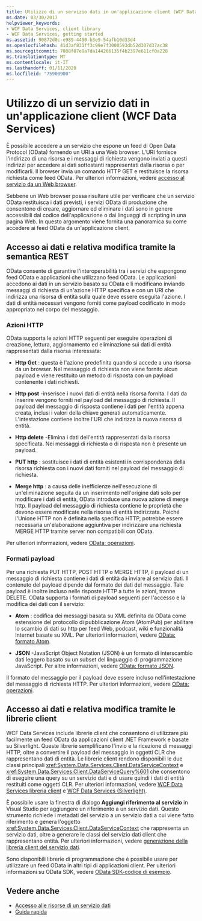 ```yaml
---
title: Utilizzo di un servizio dati in un'applicazione client (WCF Data Services)
ms.date: 03/30/2017
helpviewer_keywords:
- WCF Data Services, client library
- WCF Data Services, getting started
ms.assetid: 90872d0c-e989-4490-b3e9-54afb10d33d4
ms.openlocfilehash: 41d3af831ff3c99e7f3000593db52d307d37ac38
ms.sourcegitcommit: 7088f87e9a7da144266135f4b2397e611cf0a228
ms.translationtype: MT
ms.contentlocale: it-IT
ms.lasthandoff: 01/11/2020
ms.locfileid: "75900900"
---
```

# <a name="using-a-data-service-in-a-client-application-wcf-data-services"></a>Utilizzo di un servizio dati in un'applicazione client (WCF Data Services)
È possibile accedere a un servizio che espone un feed di Open Data Protocol (OData) fornendo un URI a una Web browser. L'URI fornisce l'indirizzo di una risorsa e i messaggi di richiesta vengono inviati a questi indirizzi per accedere ai dati sottostanti rappresentati dalla risorsa o per modificarli. Il browser invia un comando HTTP GET e restituisce la risorsa richiesta come feed OData. Per ulteriori informazioni, vedere [accesso al servizio da un Web browser](accessing-the-service-from-a-web-browser-wcf-data-services-quickstart.md).  
  
 Sebbene un Web browser possa risultare utile per verificare che un servizio OData restituisca i dati previsti, i servizi OData di produzione che consentono di creare, aggiornare ed eliminare i dati sono in genere accessibili dal codice dell'applicazione o dai linguaggi di scripting in una pagina Web. In questo argomento viene fornita una panoramica su come accedere ai feed OData da un'applicazione client.  
  
## <a name="accessing-and-changing-data-using-rest-semantics"></a>Accesso ai dati e relativa modifica tramite la semantica REST  
 OData consente di garantire l'interoperabilità tra i servizi che espongono feed OData e applicazioni che utilizzano feed OData. Le applicazioni accedono ai dati in un servizio basato su OData e li modificano inviando messaggi di richiesta di un'azione HTTP specifica e con un URI che indirizza una risorsa di entità sulla quale deve essere eseguita l'azione. I dati di entità necessari vengono forniti come payload codificato in modo appropriato nel corpo del messaggio.  
  
### <a name="http-actions"></a>Azioni HTTP  
 OData supporta le azioni HTTP seguenti per eseguire operazioni di creazione, lettura, aggiornamento ed eliminazione sui dati di entità rappresentati dalla risorsa interessata:  
  
- **Http Get** : questa è l'azione predefinita quando si accede a una risorsa da un browser. Nel messaggio di richiesta non viene fornito alcun payload e viene restituito un metodo di risposta con un payload contenente i dati richiesti.  
  
- **Http post** -inserisce i nuovi dati di entità nella risorsa fornita. I dati da inserire vengono forniti nel payload del messaggio di richiesta. Il payload del messaggio di risposta contiene i dati per l'entità appena creata, inclusi i valori della chiave generati automaticamente. L'intestazione contiene inoltre l'URI che indirizza la nuova risorsa di entità.  
  
- **Http delete** -Elimina i dati dell'entità rappresentati dalla risorsa specificata. Nei messaggi di richiesta o di risposta non è presente un payload.  
  
- **PUT http** : sostituisce i dati di entità esistenti in corrispondenza della risorsa richiesta con i nuovi dati forniti nel payload del messaggio di richiesta.  
  
- **Merge http** : a causa delle inefficienze nell'esecuzione di un'eliminazione seguita da un inserimento nell'origine dati solo per modificare i dati di entità, OData introduce una nuova azione di merge http. Il payload del messaggio di richiesta contiene le proprietà che devono essere modificate nella risorsa di entità indirizzata. Poiché l'Unione HTTP non è definita nella specifica HTTP, potrebbe essere necessaria un'elaborazione aggiuntiva per indirizzare una richiesta MERGE HTTP tramite server non compatibili con OData.  
  
 Per ulteriori informazioni, vedere [OData: operazioni](https://www.odata.org/documentation/odata-version-2-0/operations/).
  
### <a name="payload-formats"></a>Formati payload  
 Per una richiesta PUT HTTP, POST HTTP o MERGE HTTP, il payload di un messaggio di richiesta contiene i dati di entità da inviare al servizio dati. Il contenuto del payload dipende dal formato dei dati del messaggio. Tale payload è inoltre incluso nelle risposte HTTP a tutte le azioni, tranne DELETE. OData supporta i formati di payload seguenti per l'accesso e la modifica dei dati con il servizio:  
  
- **Atom** : codifica dei messaggi basata su XML definita da OData come estensione del protocollo di pubblicazione Atom (AtomPub) per abilitare lo scambio di dati su http per feed Web, podcast, wiki e funzionalità Internet basate su XML. Per ulteriori informazioni, vedere [OData: formato Atom](https://www.odata.org/documentation/odata-version-2-0/atom-format/).
  
- **JSON** -JavaScript Object Notation (JSON) è un formato di interscambio dati leggero basato su un subset del linguaggio di programmazione JavaScript. Per altre informazioni, vedere [OData: formato JSON](https://www.odata.org/documentation/odata-version-2-0/json-format/).
  
 Il formato del messaggio per il payload deve essere incluso nell'intestazione del messaggio di richiesta HTTP. Per ulteriori informazioni, vedere [OData: operazioni](https://www.odata.org/documentation/odata-version-2-0/operations/).
  
## <a name="accessing-and-changing-data-using-client-libraries"></a>Accesso ai dati e relativa modifica tramite le librerie client  
 WCF Data Services include librerie client che consentono di utilizzare più facilmente un feed OData da applicazioni client .NET Framework e basate su Silverlight. Queste librerie semplificano l'invio e la ricezione di messaggi HTTP, oltre a convertire il payload del messaggio in oggetti CLR che rappresentano dati di entità. Le librerie client rendono disponibili le due classi principali <xref:System.Data.Services.Client.DataServiceContext> e <xref:System.Data.Services.Client.DataServiceQuery%601> che consentono di eseguire una query su un servizio dati e di usare quindi i dati di entità restituiti come oggetti CLR. Per ulteriori informazioni, vedere [WCF Data Services libreria client](wcf-data-services-client-library.md) e [WCF Data Services (Silverlight)](https://docs.microsoft.com/previous-versions/windows/silverlight/dotnet-windows-silverlight/cc838234(v=vs.95)).  
  
 È possibile usare la finestra di dialogo **Aggiungi riferimento al servizio** in Visual Studio per aggiungere un riferimento a un servizio dati. Questo strumento richiede i metadati del servizio a un servizio dati a cui viene fatto riferimento e genera l'oggetto <xref:System.Data.Services.Client.DataServiceContext> che rappresenta un servizio dati, oltre a generare le classi del servizio dati client che rappresentano entità. Per ulteriori informazioni, vedere [generazione della libreria client del servizio dati](generating-the-data-service-client-library-wcf-data-services.md).  
  
 Sono disponibili librerie di programmazione che è possibile usare per utilizzare un feed OData in altri tipi di applicazioni client. Per ulteriori informazioni su OData SDK, vedere [OData SDK-codice di esempio](https://www.odata.org/ecosystem/#sdk).
  
## <a name="see-also"></a>Vedere anche

- [Accesso alle risorse di un servizio dati](accessing-data-service-resources-wcf-data-services.md)
- [Guida rapida](quickstart-wcf-data-services.md)
